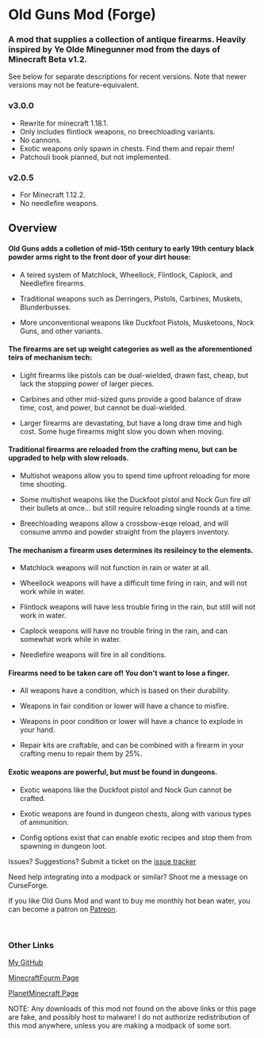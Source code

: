 # Old Guns Mod (Forge)

### A mod that supplies a collection of antique firearms. Heavily inspired by Ye Olde Minegunner mod from the days of Minecraft Beta v1.2.

See below for separate descriptions for recent versions. Note that newer versions may not be feature-equivalent.

### v3.0.0

- Rewrite for minecraft 1.18.1.
- Only includes flintlock weapons, no breechloading variants.
- No cannons.
- Exotic weapons only spawn in chests. Find them and repair them!
- Patchouli book planned, but not implemented.

### v2.0.5

- For Minecraft 1.12.2.
- No needlefire weapons.



## Overview

#### Old Guns adds a colletion of mid-15th century to early 19th century black powder arms right to the front door of your dirt house:

- A teired system of Matchlock, Wheellock, Flintlock, Caplock, and Needlefire firearms.

- Traditional weapons such as Derringers, Pistols, Carbines, Muskets, Blunderbusses.

- More unconventional weapons like Duckfoot Pistols, Musketoons, Nock Guns, and other variants.


#### The firearms are set up weight categories as well as the aforementioned teirs of mechanism tech:

- Light firearms like pistols can be dual-wielded, drawn fast, cheap, but lack the stopping power of larger pieces.

- Carbines and other mid-sized guns provide a good balance of draw time, cost, and power, but cannot be dual-wielded.

- Larger firearms are devastating, but have a long draw time and high cost. Some huge firearms might slow you down when moving.


#### Traditional firearms are reloaded from the crafting menu, but can be upgraded to help with slow reloads.

- Multishot weapons allow you to spend time upfront reloading for more time shooting.

- Some multishot weapons like the Duckfoot pistol and Nock Gun fire _all_ their bullets at once... but still require reloading single rounds at a time.

- Breechloading weapons allow a crossbow-esqe reload, and will consume ammo and powder straight from the players inventory.


#### The mechanism a firearm uses determines its resileincy to the elements.

- Matchlock weapons will not function in rain or water at all.

- Wheellock weapons will have a difficult time firing in rain, and will not work while in water.

- Flintlock weapons will have less trouble firing in the rain, but still will not work in water.

- Caplock weapons will have no trouble firing in the rain, and can somewhat work while in water.

- Needlefire weapons will fire in all conditions.


#### Firearms need to be taken care of! You don't want to lose a finger.

- All weapons have a condition, which is based on their durability.

- Weapons in fair condition or lower will have a chance to misfire.

- Weapons in poor condition or lower will have a chance to explode in your hand.

- Repair kits are craftable, and can be combined with a firearm in your crafting menu to repair them by 25%.


#### Exotic weapons are powerful, but must be found in dungeons.

- Exotic weapons like the Duckfoot pistol and Nock Gun cannot be crafted.

- Exotic weapons are found in dungeon chests, along with various types of ammunition.

- Config options exist that can enable exotic recipes and stop them from spawning in dungeon loot.



Issues? Suggestions? Submit a ticket on the [issue tracker](https://github.com/grilled-salmon/oldguns/issues)



Need help integrating into a modpack or similar? Shoot me a message on CurseForge.



If you like Old Guns Mod and want to buy me monthly hot bean water, you can become a patron on [Patreon](https://www.patreon.com/grilled_salmon).


 
### Other Links

[My GitHub](https://github.com/grilled-salmon)

[MinecraftFourm Page](https://www.minecraftforum.net/forums/mapping-and-modding-java-edition/minecraft-mods/2473862-old-guns-mod-blackpowder-guns-and-artillery-v2-0-4)

[PlanetMinecraft Page](https://www.planetminecraft.com/mod/187-forge-old-guns-mod-v100----flintlocks-matchlocks-black-powder-guns/)


NOTE: Any downloads of this mod not found on the above links or this page are fake, and possibly host to malware! I do not authorize redistribution of this mod anywhere, unless you are making a modpack of some sort.
